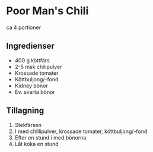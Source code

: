 # Poor Man's Chili

ca 4 portioner


## Ingredienser

* 400 g köttfärs
* 2-5 msk chilipulver
* Krossade tomater
* Köttbuljong/-fond
* Kidney bönor
* Ev. svarta bönor


## Tillagning

1. Stekfärsen
1. I med chillipulver, krossade tomater, köttbuljong/-fond
1. Efter en stund i med bönorna
1. Låt koka en stund
